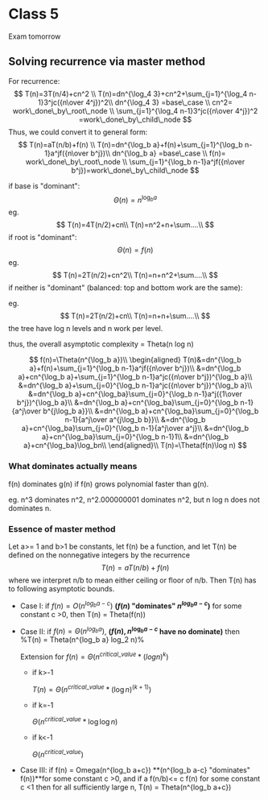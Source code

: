 # Class 5

Exam tomorrow

## Solving recurrence via master method

For recurrence:
$$
T(n)=3T(n/4)+cn^2 \\
T(n)=dn^{\log_4 3}+cn^2+\sum_{j=1}^{\log_4 n-1}3^jc({n\over 4^j})^2\\
dn^{\log_4 3} =base\_case \\
cn^2= work\_done\_by\_root\_node \\
\sum_{j=1}^{\log_4 n-1}3^jc({n\over 4^j})^2 =work\_done\_by\_child\_node
$$
Thus, we could convert it to general form:
$$
T(n)=aT(n/b)+f(n) \\
T(n)=dn^{\log_b a}+f(n)+\sum_{j=1}^{\log_b n-1}a^jf({n\over b^j})\\
dn^{\log_b a} =base\_case \\
f(n)= work\_done\_by\_root\_node \\
\sum_{j=1}^{\log_b n-1}a^jf({n\over b^j})=work\_done\_by\_child\_node
$$

if base is "dominant":
$$
\Theta(n)=n^{\log_b a}
$$
eg.
$$
T(n)=4T(n/2)+cn\\
T(n)=n^2+n+\sum....\\
$$
if root is "dominant":
$$
\Theta(n)=f(n)
$$
eg.
$$
T(n)=2T(n/2)+cn^2\\
T(n)=n+n^2+\sum....\\
$$
if neither is "dominant" (balanced: top and bottom work are the same):

eg.
$$
T(n)=2T(n/2)+cn\\
T(n)=n+n+\sum....\\
$$
the tree have log n levels and n work per level.

thus, the overall asymptotic complexity = Theta(n log n)

$$
f(n)=\Theta(n^{\log_b a})\\
\begin{aligned}
T(n)&=dn^{\log_b a}+f(n)+\sum_{j=1}^{\log_b n-1}a^jf({n\over b^j})\\
	&=dn^{\log_b a}+cn^{\log_b a}+\sum_{j=1}^{\log_b n-1}a^jc({n\over b^j})^{\log_b a}\\
	&=dn^{\log_b a}+\sum_{j=0}^{\log_b n-1}a^jc({n\over b^j})^{\log_b a}\\
	&=dn^{\log_b a}+cn^{\log_ba}\sum_{j=0}^{\log_b n-1}a^j({1\over b^j})^{\log_b a}\\
	&=dn^{\log_b a}+cn^{\log_ba}\sum_{j=0}^{\log_b n-1}{a^j\over b^{j\log_b a}}\\
	&=dn^{\log_b a}+cn^{\log_ba}\sum_{j=0}^{\log_b n-1}{a^j\over a^{j\log_b b}}\\
	&=dn^{\log_b a}+cn^{\log_ba}\sum_{j=0}^{\log_b n-1}{a^j\over a^j}\\
	&=dn^{\log_b a}+cn^{\log_ba}\sum_{j=0}^{\log_b n-1}1\\
	&=dn^{\log_b a}+cn^{\log_ba}\log_bn\\
\end{aligned}\\
T(n)=\Theta(f(n)\log n)
$$

### What dominates actually means

f(n) dominates g(n) if f(n) grows polynomial faster than g(n).

eg. n^3 dominates n^2, n^2.000000001 dominates n^2, but n log n does not dominates n.

### Essence of master method

Let a>= 1 and b>1 be constants, let f(n) be a function, and let T(n) be defined on the nonnegative integers by the recurrence
$$
T(n)=aT(n/b)+f(n)
$$
where we interpret n/b to mean either ceiling or floor of n/b. Then T(n) has to following asymptotic bounds.

* Case I: if $f(n) = O(n^{log_b a-c})$ **($f(n)$ "dominates" $n^{log_b a-c}$)** for some constant c >0, then T(n) = Theta(f(n))

* Case II: if $f(n) = \Theta(n^{log_b a})$, **($f(n), n^{\log_b a-c}$ have no dominate)** then %T(n) = Theta(n^{log_b a} log_2 n)%

  Extension for $f(n)=\Theta(n^{critical\_value}*(log n)^k)$

  * if k>-1

    $T(n)=\Theta(n^{critical\_value}*(\log n)^(k+1))$

  * if k=-1

    $\Theta(n^{critical\_value}*\log \log n)$

  * if k<-1

    $\Theta(n^{critical\_value})$

* Case III: if f(n) = Omega(n^{log_b a+c}) **(n^{log_b a-c} "dominates" f(n))**for some constant c >0, and if a f(n/b)<= c f(n) for some constant c <1 then for all sufficiently large n, T(n) = Theta(n^{log_b a+c})

